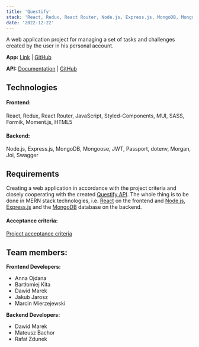 ```yaml
---
title: 'Questify'
stack: 'React, Redux, React Router, Node.js, Express.js, MongoDB, Mongoose, JavaScript, Styled-Components, MUI, SASS, Formik, Moment.js, HTML5, JWT, Passport, dotenv, Morgan, Joi, Swagger'
date: '2022-12-22'
---
```


A web application project for managing a set of tasks and challenges created by the user in his personal account.

**App:** [Link](https://final-project-questify.netlify.app/) | [GitHub](https://github.com/dawidmarek95x/questify-app)

**API:** [Documentation](https://questify-api.onrender.com/) | [GitHub](https://github.com/dawidmarek95x/nodejs-questify-api)


## Technologies

#### Frontend:
React, Redux, React Router, JavaScript, Styled-Components, MUI, SASS, Formik, Moment.js, HTML5

#### Backend:
Node.js, Express.js, MongoDB, Mongoose, JWT, Passport, dotenv, Morgan, Joi, Swagger

## Requirements
Creating a web application in accordance with the project criteria and closely cooperating with the created [Questify API](https://questify-api.onrender.com/). The whole thing is to be done in MERN stack technologies, i.e. [React](https://reactjs.org/) on the frontend and [Node.js](https://nodejs.org/en/), [Express.js](https://expressjs.com/) and the [MongoDB](https://www.mongodb.com/home) database on the backend.

#### Acceptance criteria:
[Project acceptance criteria](https://github.com/dawidmarek95x/questify-app/blob/main/criteria.md)

## Team members:

**Frontend Developers:**
- Anna Ojdana
- Bartłomiej Kita
- Dawid Marek
- Jakub Jarosz
- Marcin Mierzejewski

**Backend Developers:**
- Dawid Marek
- Mateusz Bachor
- Rafał Zdunek
